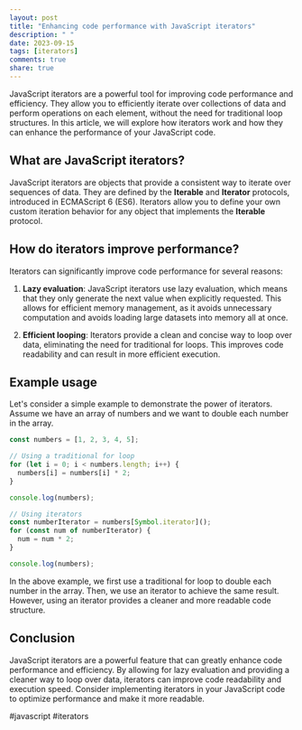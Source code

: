 ```yaml
---
layout: post
title: "Enhancing code performance with JavaScript iterators"
description: " "
date: 2023-09-15
tags: [iterators]
comments: true
share: true
---
```


JavaScript iterators are a powerful tool for improving code performance and efficiency. They allow you to efficiently iterate over collections of data and perform operations on each element, without the need for traditional loop structures. In this article, we will explore how iterators work and how they can enhance the performance of your JavaScript code.

## What are JavaScript iterators?

JavaScript iterators are objects that provide a consistent way to iterate over sequences of data. They are defined by the **Iterable** and **Iterator** protocols, introduced in ECMAScript 6 (ES6). Iterators allow you to define your own custom iteration behavior for any object that implements the **Iterable** protocol.

## How do iterators improve performance?

Iterators can significantly improve code performance for several reasons:

1. **Lazy evaluation**: JavaScript iterators use lazy evaluation, which means that they only generate the next value when explicitly requested. This allows for efficient memory management, as it avoids unnecessary computation and avoids loading large datasets into memory all at once.

2. **Efficient looping**: Iterators provide a clean and concise way to loop over data, eliminating the need for traditional for loops. This improves code readability and can result in more efficient execution.

## Example usage

Let's consider a simple example to demonstrate the power of iterators. Assume we have an array of numbers and we want to double each number in the array.

```javascript
const numbers = [1, 2, 3, 4, 5];

// Using a traditional for loop
for (let i = 0; i < numbers.length; i++) {
  numbers[i] = numbers[i] * 2;
}

console.log(numbers);

// Using iterators
const numberIterator = numbers[Symbol.iterator]();
for (const num of numberIterator) {
  num = num * 2;
}

console.log(numbers);
```

In the above example, we first use a traditional for loop to double each number in the array. Then, we use an iterator to achieve the same result. However, using an iterator provides a cleaner and more readable code structure.

## Conclusion

JavaScript iterators are a powerful feature that can greatly enhance code performance and efficiency. By allowing for lazy evaluation and providing a cleaner way to loop over data, iterators can improve code readability and execution speed. Consider implementing iterators in your JavaScript code to optimize performance and make it more readable.

#javascript #iterators
